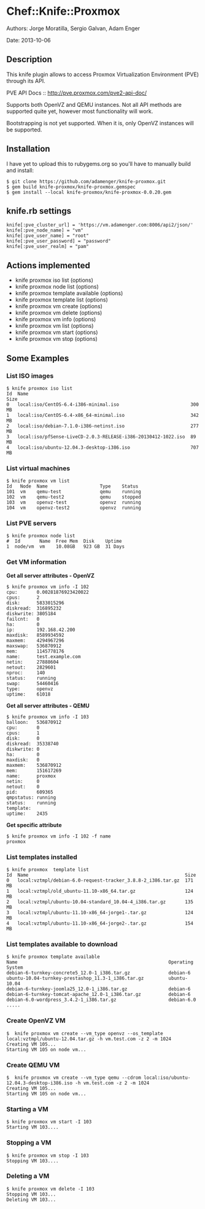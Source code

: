 # Chef::Knife::Proxmox

Authors: Jorge Moratilla, Sergio Galvan, Adam Enger

Date: 2013-10-06


## Description

This knife plugin allows to access Proxmox Virtualization Environment (PVE) through its API.

PVE API Docs :: http://pve.proxmox.com/pve2-api-doc/

Supports both OpenVZ and QEMU instances. Not all API methods are supported quite yet, however most functionality will work.

Bootstrapping is not yet supported. When it is, only OpenVZ instances will be supported.

## Installation

I have yet to upload this to rubygems.org so you'll have to manually build and install:

    $ git clone https://github.com/adamenger/knife-proxmox.git
	$ gem build knife-proxmox/knife-proxmox.gemspec
    $ gem install --local knife-proxmox/knife-proxmox-0.0.20.gem


## knife.rb settings
    knife[:pve_cluster_url] = 'https://vm.adamenger.com:8006/api2/json/'
	knife[:pve_node_name] = "vm"
	knife[:pve_user_name] = "root"
	knife[:pve_user_password] = "password"
	knife[:pve_user_realm] = "pam"

## Actions implemented

+ knife proxmox iso list (options)
+ knife proxmox node list (options)
+ knife proxmox template available (options)
+ knife proxmox template list (options)
+ knife proxmox vm create (options)
+ knife proxmox vm delete (options)
+ knife proxmox vm info (options)
+ knife proxmox vm list (options)
+ knife proxmox vm start (options)
+ knife proxmox vm stop (options)

## Some Examples

### List ISO images
    $ knife proxmox iso list
    Id  Name                                                           Size  
    0   local:iso/CentOS-6.4-i386-minimal.iso                          300 MB
    1   local:iso/CentOS-6.4-x86_64-minimal.iso                        342 MB
    2   local:iso/debian-7.1.0-i386-netinst.iso                        277 MB
    3   local:iso/pfSense-LiveCD-2.0.3-RELEASE-i386-20130412-1022.iso  89 MB 
    4   local:iso/ubuntu-12.04.3-desktop-i386.iso                      707 MB

### List virtual machines
    $ knife proxmox vm list
	Id   Node  Name                   Type    Status
	101  vm    qemu-test              qemu    running
	102  vm    qemu-test2             qemu    stopped
	103  vm    openvz-test            openvz  running
	104  vm    openvz-test2           openvz  running

### List PVE servers
    $ knife proxmox node list
	#  Id       Name  Free Mem  Disk    Uptime
	1  node/vm  vm    10.08GB   923 GB  31 Days

### Get VM information

**Get all server attributes - OpenVZ**

    $ knife proxmox vm info -I 102
    cpu:       0.00281876923420022
    cpus:      2
    disk:      5833015296
    diskread:  316895232
    diskwrite: 3805184
    failcnt:   0
    ha:        0
    ip:        192.168.42.200
    maxdisk:   8589934592
    maxmem:    4294967296
    maxswap:   536870912
    mem:       1145778176
    name:      test.example.com
    netin:     27888604
    netout:    2829601
    nproc:     140
    status:    running
    swap:      54460416
    type:      openvz
    uptime:    61018

**Get all server attributes - QEMU**

	$ knife proxmox vm info -I 103
	balloon:   536870912
	cpu:       0
	cpus:      1
	disk:      0
	diskread:  35338740
	diskwrite: 0
	ha:        0
	maxdisk:   0
	maxmem:    536870912
	mem:       151617269
	name:      proxmox
	netin:     0
	netout:    0
	pid:       609365
	qmpstatus: running
	status:    running
	template:
	uptime:    2435

**Get specific attribute**

    $ knife proxmox vm info -I 102 -f name
    proxmox

### List templates installed
    $ knife proxmox  template list
    Id  Name                                                         Size
    0   local:vztmpl/debian-6.0-request-tracker_3.8.8-2_i386.tar.gz  171 MB
    1   local:vztmpl/old_ubuntu-11.10-x86_64.tar.gz                  124 MB
    2   local:vztmpl/ubuntu-10.04-standard_10.04-4_i386.tar.gz       135 MB
    3   local:vztmpl/ubuntu-11.10-x86_64-jorge1-.tar.gz              124 MB
    4   local:vztmpl/ubuntu-11.10-x86_64-jorge2-.tar.gz              154 MB


### List templates available to download
    $ knife proxmox template available
    Name                                                       Operating System
    debian-6-turnkey-concrete5_12.0-1_i386.tar.gz              debian-6
    ubuntu-10.04-turnkey-prestashop_11.3-1_i386.tar.gz         ubuntu-10.04
    debian-6-turnkey-joomla25_12.0-1_i386.tar.gz               debian-6
    debian-6-turnkey-tomcat-apache_12.0-1_i386.tar.gz          debian-6
    debian-6.0-wordpress_3.4.2-1_i386.tar.gz                   debian-6.0 .....


### Create OpenVZ VM
    $  knife proxmox vm create --vm_type openvz --os_template local:vztmpl/ubuntu-12.04.tar.gz -h vm.test.com -z 2 -m 1024
    Creating VM 105...
    Starting VM 105 on node vm...

### Create QEMU VM
    $  knife proxmox vm create --vm_type qemu --cdrom local:iso/ubuntu-12.04.3-desktop-i386.iso -h vm.test.com -z 2 -m 1024
    Creating VM 105...
    Starting VM 105 on node vm...

### Starting a VM
    $ knife proxmox vm start -I 103
    Starting VM 103....

### Stopping a VM
    $ knife proxmox vm stop -I 103
    Stopping VM 103....

### Deleting a VM
    $ knife proxmox vm delete -I 103
	Stopping VM 103...
	Deleting VM 103...
